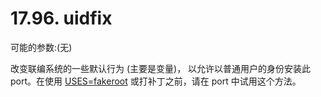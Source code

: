 # 17.96. uidfix

可能的参数:(无)

改变联编系统的一些默认行为 (主要是变量)， 以允许以普通用户的身份安装此 port。在使用 [USES=fakeroot](https://docs.freebsd.org/en/books/porters-handbook/uses/#uses-fakeroot) 或打补丁之前，请在 port 中试用这个方法。

